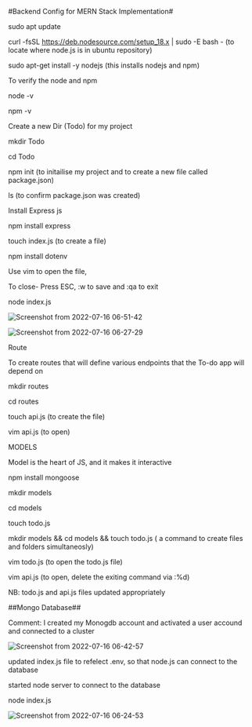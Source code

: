 #Backend Config for MERN Stack Implementation#

sudo apt update

curl -fsSL https://deb.nodesource.com/setup_18.x | sudo -E bash - (to locate where node.js is in ubuntu repository)

sudo apt-get install -y nodejs (this installs nodejs and npm)

To verify the node and npm

node -v

npm -v

Create a new Dir (Todo) for my project

mkdir Todo

cd Todo

npm init (to initailise my project and to create a new file called package.json)

ls (to confirm package.json was created)

Install Express js

npm install express

touch index.js (to create a file)

npm install dotenv

Use vim to open the file,

To close- Press ESC, :w to save and :qa to exit

node index.js

![Screenshot from 2022-07-16 06-51-42](https://user-images.githubusercontent.com/106885875/179342078-d79eab9b-7f1a-483f-b127-a2e499307358.png)

![Screenshot from 2022-07-16 06-27-29](https://user-images.githubusercontent.com/106885875/179341224-fa630514-8058-4086-bd36-1abab09a4bba.png)


Route

To create routes that will define various endpoints that the To-do app will depend on

mkdir routes

cd routes

touch api.js (to create the file)

vim api.js (to open)

MODELS

Model is the heart of JS, and it makes it interactive

npm install mongoose

mkdir models

cd models

touch todo.js

mkdir models && cd models && touch todo.js ( a command to create files and folders simultaneosly)

vim todo.js (to open the todo.js file)

vim api.js (to open, delete the exiting command via :%d)

NB: todo.js and api.js files updated appropriately

##Mongo Database##

Comment: I created my Monogdb account and activated a user accound and connected to a cluster

![Screenshot from 2022-07-16 06-42-57](https://user-images.githubusercontent.com/106885875/179341765-57744c22-70b9-4369-b5c5-58c2c6591f11.png)

updated index.js file to refelect .env, so that node.js can connect to the database

started node server to connect to the database

node index.js

![Screenshot from 2022-07-16 06-24-53](https://user-images.githubusercontent.com/106885875/179342040-f5cca6f2-415b-43a9-91f3-19f39d8abc58.png)



